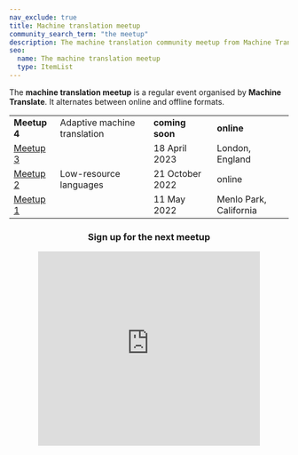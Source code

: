 ```yaml
---
nav_exclude: true
title: Machine translation meetup
community_search_term: "the meetup"
description: The machine translation community meetup from Machine Translate
seo:
  name: The machine translation meetup
  type: ItemList
---
```


The **machine translation meetup** is a regular event organised by **Machine Translate**.
It alternates between online and offline formats.

|     |     |     |     |
| --- | --- | --- | --- |
| **Meetup 4** | Adaptive machine translation | **coming soon** | **online** |
| [Meetup 3](/events/machine-translation-meetup-3.md) | | 18 April 2023 | London, England | 
| [Meetup 2](/events/machine-translation-meetup-2.md) | Low-resource languages | 21 October 2022 | online |
| [Meetup 1](/events/machine-translation-meetup-1.md) | | 11 May 2022 | Menlo Park, California |

<center>
  <h3>Sign up for the next meetup</h3>
  <iframe
    style="width: 400px; height: 350px; border: none;"
    src="https://cdn.forms-content-1.sg-form.com/6aac1965-352f-11ee-b73f-c6a4e250074b"/>
</center>
